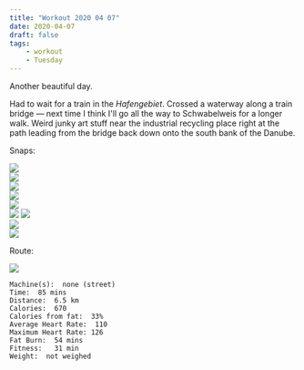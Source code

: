 ```yaml
---
title: "Workout 2020 04 07"
date: 2020-04-07
draft: false
tags: 
    - workout
    - Tuesday
---
```

Another beautiful day.  

Had to wait for a train in the *Hafengebiet*.  Crossed a waterway along a train bridge &mdash; next time I think I'll go all the way to Schwabelweis for a longer walk.  Weird junky art stuff near the industrial recycling place right at the path leading from the bridge back down onto the south bank of the Danube.

Snaps:

![](/IMG_7179.JPG)  
![](/IMG_7180.JPG)  
![](/IMG_7181.JPG)  
![](/IMG_7182.JPG)  
![](/IMG_7183.JPG)  
![](/IMG_7184.JPG)
![](/IMG_7185.JPG)  
![](/IMG_7186.JPG)  
![](/IMG_7187.JPG)  


Route:

![](/20200407.jpg)


```
Machine(s):  none (street)
Time:  85 mins
Distance:  6.5 km
Calories:  670
Calories from fat:  33%
Average Heart Rate:  110
Maximum Heart Rate: 126
Fat Burn:  54 mins
Fitness:   31 min
Weight:  not weighed
```

